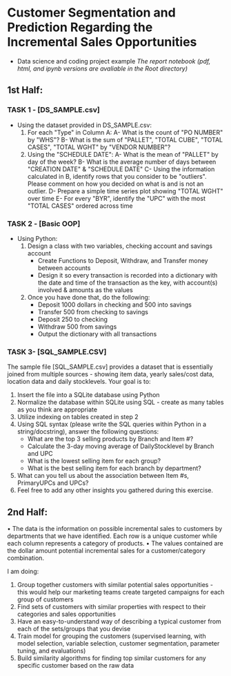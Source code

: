 # Customer Segmentation and Prediction Regarding the Incremental Sales Opportunities

- Data science and coding project example 
*The report notebook (pdf, html, and ipynb versions are avaliable in the Root directory)*

## 1st Half:
### TASK 1 - [DS_SAMPLE.csv]
- Using the dataset provided in DS_SAMPLE.csv:
    1. For each "Type" in Column A:
        A- What is the count of "PO NUMBER" by "WHS"?
        B- What is the sum of "PALLET", "TOTAL CUBE", "TOTAL CASES", "TOTAL WGHT" by "VENDOR NUMBER"?
    2. Using the "SCHEDULE DATE":
        A- What is the mean of "PALLET" by day of the week?
        B- What is the average number of days between "CREATION DATE" & "SCHEDULE DATE"
        C- Using the information calculated in B, identify rows that you consider to be "outliers". Please comment on how you decided on what is and is not an outlier.
        D- Prepare a simple time series plot showing "TOTAL WGHT" over time
        E- For every "BYR", identify the "UPC" with the most "TOTAL CASES" ordered across time
 
### TASK 2 - [Basic OOP]
- Using Python:
    1. Design a class with two variables, checking account and savings account
        - Create Functions to Deposit, Withdraw, and Transfer money between accounts
        - Design it so every transaction is recorded into a dictionary with the date and time of the transaction as the key, with account(s) involved & amounts as the values
    2. Once you have done that, do the following:
        - Deposit 1000 dollars in checking and 500 into savings
        - Transfer 500 from checking to savings
        - Deposit 250 to checking
        - Withdraw 500 from savings
        - Output the dictionary with all transactions
 
### TASK 3- [SQL_SAMPLE.CSV]
The sample file [SQL_SAMPLE.csv] provides a dataset that is essentially joined from multiple sources - showing item data, yearly sales/cost data, location data and daily stocklevels.
Your goal is to:
  1. Insert the file into a SQLite database using Python
  2. Normalize the database within SQLite using SQL - create as many tables as you think are appropriate
  3. Utilize indexing on tables created in step 2
  4. Using SQL syntax (please write the SQL queries within Python in a string/docstring), answer the following questions:
     - What are the top 3 selling products by Branch and Item #?
     - Calculate the 3-day moving average of DailyStocklevel by Branch and UPC
     - What is the lowest selling item for each group?
     - What is the best selling item for each branch by department?
  5. What can you tell us about the association between Item #s, PrimaryUPCs and UPCs?
  6. Feel free to add any other insights you gathered during this exercise.


## 2nd Half:

•	The data is the information on possible incremental sales to customers by departments that we have identified. Each row is a unique customer while each column represents a category of products.
•	The values contained are the dollar amount potential incremental sales for a customer/category combination.

I am doing:
1.	Group together customers with similar potential sales opportunities - this would help our marketing teams create targeted campaigns for each group of customers
2.	Find sets of customers with similar properties with respect to their categories and sales opportunities
3.	Have an easy-to-understand way of describing a typical customer from each of the sets/groups that you devise
4.  Train model for grouping the customers (supervised learning, with model selection, variable selection, customer segmentation, parameter tuning, and evaluations)
5.  Build similarity algorithms for finding top similar customers for any specific customer based on the raw data
